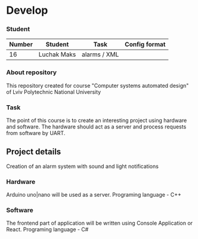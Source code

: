 # Develop

### Student
| Number |     Student    | Task | Config format|
| ------ |     -------    | ---- | ------------ |
|   16   |   Luchak Maks  |    alarms / XML     |

### About repository
This repository created for course "Computer systems automated design" of Lviv Polytechnic National University

### Task
The point of this course is to create an interesting project using hardware and software. The hardware should act as a server and process requests from software by UART.

## Project details
Creation of an alarm system with sound and light notifications

### Hardware
Arduino uno|nano will be used as a server. Programing language - C++

### Software
The frontend part of application will be written using Console Application or React. Programing language - C#
